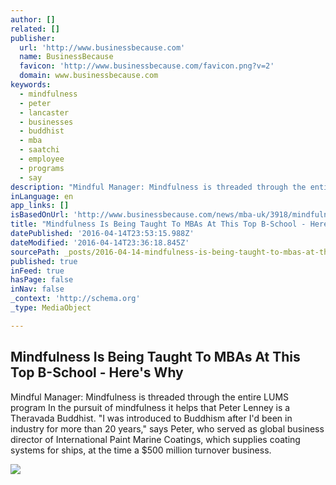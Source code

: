 ```yaml
---
author: []
related: []
publisher:
  url: 'http://www.businessbecause.com'
  name: BusinessBecause
  favicon: 'http://www.businessbecause.com/favicon.png?v=2'
  domain: www.businessbecause.com
keywords:
  - mindfulness
  - peter
  - lancaster
  - businesses
  - buddhist
  - mba
  - saatchi
  - employee
  - programs
  - say
description: "Mindful Manager: Mindfulness is threaded through the entire LUMS program In the pursuit of mindfulness it helps that Peter Lenney is a Theravada Buddhist. \"I was introduced to Buddhism after I'd been in industry for more than 20 years,\" says Peter, who served as global business director of International Paint Marine Coatings, which supplies coating systems for ships, at the time a $500 million turnover business."
inLanguage: en
app_links: []
isBasedOnUrl: 'http://www.businessbecause.com/news/mba-uk/3918/mindfulness-taught-to-mbas-at-lancaster'
title: "Mindfulness Is Being Taught To MBAs At This Top B-School - Here's Why"
datePublished: '2016-04-14T23:53:15.988Z'
dateModified: '2016-04-14T23:36:18.845Z'
sourcePath: _posts/2016-04-14-mindfulness-is-being-taught-to-mbas-at-this-top-b-school-h.md
published: true
inFeed: true
hasPage: false
inNav: false
_context: 'http://schema.org'
_type: MediaObject

---
```

<article style=""><h1>Mindfulness Is Being Taught To MBAs At This Top B-School - Here's Why</h1><p>Mindful Manager: Mindfulness is threaded through the entire LUMS program In the pursuit of mindfulness it helps that Peter Lenney is a Theravada Buddhist. "I was introduced to Buddhism after I'd been in industry for more than 20 years," says Peter, who served as global business director of International Paint Marine Coatings, which supplies coating systems for ships, at the time a $500 million turnover business.</p><img src="http://d311ua4en7j8ch.cloudfront.net/uploads/default/news/images/1a7c84d75d2bdb2b.png" /></article>